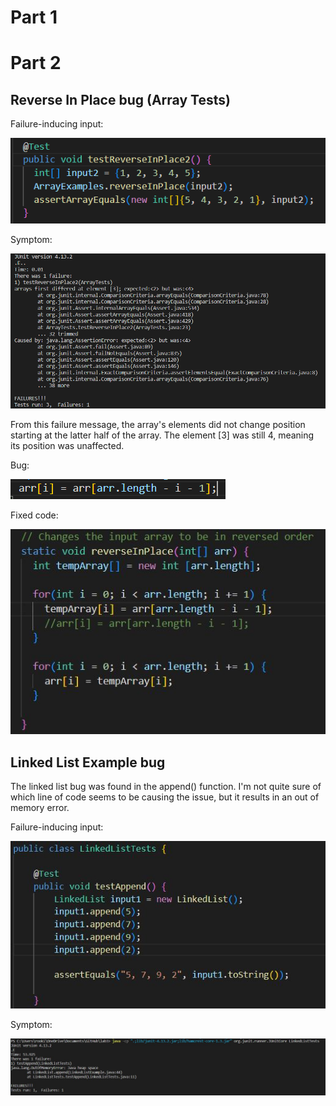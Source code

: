 # Part 1






# Part 2

## Reverse In Place bug (Array Tests)

Failure-inducing input:

![Image](test.png)

Symptom:

![Image](symptom.png)

From this failure message, the array's elements did not change position starting at the latter half of the array. The element [3] was still 4, meaning its position was unaffected.

Bug:

![Image](bug.png)

Fixed code:

![fixed reverse in place code](fixedreverseinplace.jpg)

## Linked List Example bug

The linked list bug was found in the append() function. I'm not quite sure of which line of code seems to be causing the issue, but it results in an out of memory error.

Failure-inducing input:

![Image](linkedlisttest2.JPG)

Symptom:

![Image](linkedlisttest.JPG)

